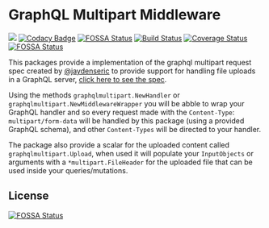 GraphQL Multipart Middleware
============================

[![](https://img.shields.io/badge/godoc-reference-5272B4.svg)](https://godoc.org/github.com/lucassabreu/graphql-multipart-middleware)
[![Codacy Badge](https://api.codacy.com/project/badge/Grade/1f0199e1dd364abcae45fd1f3de3cc25)](https://www.codacy.com/app/lucassabreu/graphql-multipart-middleware?utm_source=github.com&amp;utm_medium=referral&amp;utm_content=lucassabreu/graphql-multipart-middleware&amp;utm_campaign=Badge_Grade)
[![FOSSA Status](https://app.fossa.io/api/projects/git%2Bgithub.com%2Flucassabreu%2Fgraphql-multipart-middleware.svg?type=shield)](https://app.fossa.io/projects/git%2Bgithub.com%2Flucassabreu%2Fgraphql-multipart-middleware?ref=badge_shield)
[![Build Status](https://travis-ci.org/lucassabreu/graphql-multipart-middleware.svg?branch=master)](https://travis-ci.org/lucassabreu/graphql-multipart-middleware)
[![Coverage Status](https://coveralls.io/repos/github/lucassabreu/graphql-multipart-middleware/badge.svg?branch=master)](https://coveralls.io/github/lucassabreu/graphql-multipart-middleware?branch=master)
[![FOSSA Status](https://app.fossa.io/api/projects/git%2Bgithub.com%2Flucassabreu%2Fgraphql-multipart-middleware.svg?type=shield)](https://app.fossa.io/projects/git%2Bgithub.com%2Flucassabreu%2Fgraphql-multipart-middleware?ref=badge_shield)

This packages provide a implementation of the graphql multipart request spec created by [@jaydenseric](https://github.com/jaydenseric) to provide support for handling file uploads in a GraphQL server, [click here to see the spec](https://github.com/jaydenseric/graphql-multipart-request-spec).

Using the methods `graphqlmultipart.NewHandler` or `graphqlmultipart.NewMiddlewareWrapper` you will be abble to wrap your GraphQL handler and so every request made with the `Content-Type`: `multipart/form-data` will be handled by this package (using a provided GraphQL schema), and other `Content-Types` will be directed to your handler.

The package also provide a scalar for the uploaded content called `graphqlmultipart.Upload`, when used it will populate your `InputObjects` or arguments with a `*multipart.FileHeader` for the uploaded file that can be used inside your queries/mutations.



## License
[![FOSSA Status](https://app.fossa.io/api/projects/git%2Bgithub.com%2Flucassabreu%2Fgraphql-multipart-middleware.svg?type=large)](https://app.fossa.io/projects/git%2Bgithub.com%2Flucassabreu%2Fgraphql-multipart-middleware?ref=badge_large)
